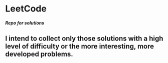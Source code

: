 # LeetCode
##### Repo for solutions

## I intend to collect only those solutions with a high level of difficulty or the more interesting, more developed problems.
